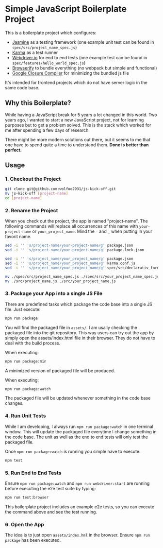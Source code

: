 # Simple JavaScript Boilerplate Project

This is a boilerplate project which configures:

- [Jasmine](https://jasmine.github.io/) as a testing framework (one example unit test can be found in `spec/src/project_name_spec.js`)
- [Karma](https://karma-runner.github.io/latest/index.html) as a test runner
- [Webdriver.io](https://webdriver.io/) for end to end tests (one example test can be found in `spec/features/hello_world_spec.js`)
- [Browserify](http://browserify.org/) to bundle everything (no webpack but simple and functional)
- [Google Closure Compiler](https://github.com/google/closure-compiler) for minimizing the bundled js file

It's intended for frontend projects which do not have server logic in the same code base.

## Why this Boilerplate?

While having a JavaScript break for 5 years a lot changed in this world. Two years ago, I wanted to start a new JavaScript project, not for learning purposes but to get a problem solved. This is the stack which worked for me after spending a few days of research.

There might be more modern solutions out there, but it seems to me that one have to spend quite a time to understand them. __Done is better than perfect.__

## Usage

### 1. Checkout the Project

```bash
git clone git@github.com:wolfoo2931/js-kick-off.git
mv js-kick-off [project-name]
cd [project-name]
```

### 2. Rename the Project

When you check out the project, the app is named "project-name". The following
commands will replace all occurrences of this name with `your-project-name` or `your_project_name`. Mind the `-` and `_` when putting in your favorit name.

```bash
sed -i '' 's/project-name/your-project-name/g' package.json
sed -i '' 's/project-name/your-project-name/g' package-lock.json

sed -i '' 's/project_name/your_project_name/g' package.json
sed -i '' 's/project_name/your_project_name/g' karma.conf.js
sed -i '' 's/project_name/your_project_name/g' spec/src/declarativ_forms_spec.js

mv ./spec/src/project_name_spec.js ./spec/src/your_project_name_spec.js
mv ./src/project_name.js ./src/your_project_name.js
```
### 3. Package your App into a single JS File

There are predefined tasks which package the code base into a single JS file. Just
execute:

```bash
npm run package
```

You will find the packaged file in `assets/`. I am usally checking the packaged file into the git repository. This way users can try out the app by simply open the assets/index.html file in their browser. They do not have to deal with the build process.

When executing:

```bash
npm run package:min
```

A minimized version of packaged file will be produced.


When executing:

```bash
npm run package:watch
```

The packaged file will be updated whenever something in the code base changes.

### 4. Run Unit Tests

While I am developing, I always run `npm run package:watch` in one terminal window. This will update the packaged file everytime I change something in the code base. The unit as well as the end to end tests will only test the packaged file.

Once `npm run package:watch` is running you simple have to execute:

```bash
npm test
```

### 5. Run End to End Tests

Ensure `npm run package:watch` and `npm run webdriver:start` are running before executing the e2e test suite by typing:

```bash
npm run test:browser
```

This boilerplate project includes an example e2e tests, so you can execute the command above and see the test running.

### 6. Open the App

The idea is to just open `assets/index.hml` in the browser. Ensure `npm run package`
has been executed.
